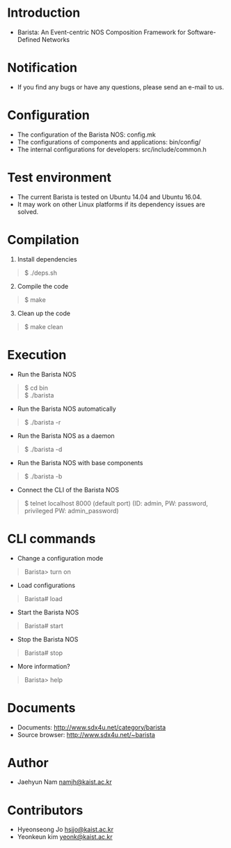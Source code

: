 # Introduction
- Barista: An Event-centric NOS Composition Framework for Software-Defined Networks

# Notification
- If you find any bugs or have any questions, please send an e-mail to us.

# Configuration
- The configuration of the Barista NOS: config.mk
- The configurations of components and applications: bin/config/
- The internal configurations for developers: src/include/common.h

# Test environment
- The current Barista is tested on Ubuntu 14.04 and Ubuntu 16.04.
- It may work on other Linux platforms if its dependency issues are solved.

# Compilation
1. Install dependencies
> $ ./deps.sh

2. Compile the code
> $ make

3. Clean up the code
> $ make clean

# Execution
- Run the Barista NOS
> $ cd bin  
> $ ./barista

- Run the Barista NOS automatically
> $ ./barista -r

- Run the Barista NOS as a daemon
> $ ./barista -d

- Run the Barista NOS with base components
> $ ./barista -b

- Connect the CLI of the Barista NOS
> $ telnet localhost 8000 (default port)
> (ID: admin, PW: password, privileged PW: admin\_password)  

# CLI commands
- Change a configuration mode
> Barista> turn on
- Load configurations
> Barista# load
- Start the Barista NOS
> Barista# start
- Stop the Barista NOS
> Barista# stop
- More information?
> Barista> help

# Documents
- Documents: http://www.sdx4u.net/category/barista
- Source browser: http://www.sdx4u.net/~barista

# Author
- Jaehyun Nam <namjh@kaist.ac.kr>

# Contributors
- Hyeonseong Jo <hsjjo@kaist.ac.kr>
- Yeonkeun kim <yeonk@kaist.ac.kr>
